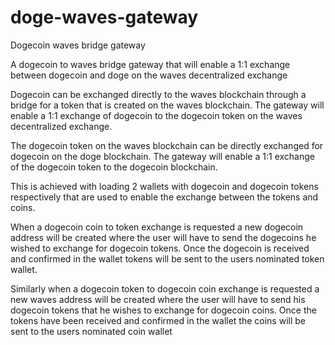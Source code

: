 # doge-waves-gateway
Dogecoin waves bridge gateway

A dogecoin to waves bridge gateway that will enable a 1:1 exchange between dogecoin and doge on the waves decentralized exchange

Dogecoin can be exchanged directly to the waves blockchain through a bridge for a token that is created on the waves blockchain. The gateway will enable a 1:1 exchange of dogecoin to the dogecoin token on the waves decentralized exchange. 

The dogecoin token on the waves blockchain can be directly exchanged for dogecoin on the doge blockchain. The gateway will enable a 1:1 exchange of the dogecoin token to the dogecoin blockchain. 

This is achieved with loading 2 wallets with dogecoin and dogecoin tokens respectively that are used to enable the exchange between the tokens and coins. 

When a dogecoin coin to token exchange is requested a new dogecoin address will be created where the user will have to send the dogecoins he wished to exchange for dogecoin tokens. Once the dogecoin is received and confirmed in the wallet tokens will be sent to the users nominated token wallet. 

Similarly when a dogecoin token to dogecoin coin exchange is requested a new waves address will be created where the user will have to send his dogecoin tokens that he wishes to exchange for dogecoin coins. Once the tokens have been received and confirmed in the wallet the coins will be sent to the users nominated coin wallet
